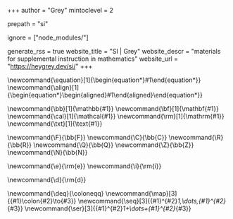 <!--
Add here global page variables to use throughout your website.
-->
+++
author = "Grey"
mintoclevel = 2

prepath = "si"

ignore = ["node_modules/"]

generate_rss = true
website_title = "SI | Grey"
website_descr = "materials for supplemental instruction in mathematics"
website_url   = "https://heygrey.dev/si/"
+++

<!--
Add here global TeX commands to use throughout your pages.
-->
\newcommand{\equation}[1]{\begin{equation*}#1\end{equation*}}
\newcommand{\align}[1]{\begin{equation*}\begin{aligned}#1\end{aligned}\end{equation*}}

\newcommand{\bb}[1]{\mathbb{#1}}
\newcommand{\bf}[1]{\mathbf{#1}}
\newcommand{\cal}[1]{\mathcal{#1}}
\newcommand{\rm}[1]{\mathrm{#1}}
\newcommand{\txt}[1]{\text{#1}}

\newcommand{\F}{\bb{F}}
\newcommand{\C}{\bb{C}}
\newcommand{\R}{\bb{R}}
\newcommand{\Q}{\bb{Q}}
\newcommand{\Z}{\bb{Z}}
\newcommand{\N}{\bb{N}}

\newcommand{\e}{\rm{e}}
\newcommand{\i}{\rm{i}}

\newcommand{\d}{\rm{d}}

\newcommand{\deq}{\coloneqq}
\newcommand{\map}[3]{{#1}\colon{#2}\to{#3}}
\newcommand{\seq}[3]{{#1}^{#2}_1,\dots,{#1}^{#2}_{#3}}
\newcommand{\ser}[3]{{#1}^{#2}_1+\dots+{#1}^{#2}_{#3}}
